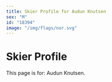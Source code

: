 ```yaml
---
title: Skier Profile for Audun Knutsen
sex: "M"
id: "18394"
image: "/img/flags/nor.svg" 
---
```


# Skier Profile

This page is for: Audun Knutsen.
    